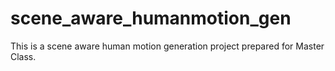 # scene_aware_humanmotion_gen
This is a scene aware human motion generation project prepared for Master Class.
